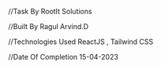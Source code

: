 //Task By RootIt Solutions

//Built By Ragul Arvind.D

//Technologies Used ReactJS , Tailwind CSS

//Date Of Completion 15-04-2023

